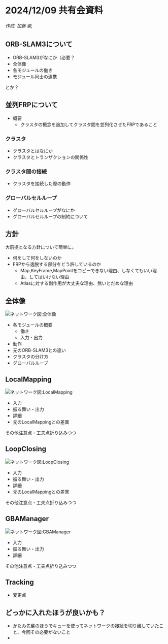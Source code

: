 # 2024/12/09 共有会資料

###### 作成: 加藤 豪,

## ORB-SLAM3について

- ORB-SLAM3がなにか（必要？
- 全体像
- 各モジュールの働き
- モジュール同士の連携

とか？

## 並列FRPについて

- 概要
  - クラスタの概念を追加してクラスタ間を並列化させたFRPであること

### クラスタ

- クラスタとはなにか
- クラスタとトランザクションの関係性

### クラスタ間の接続

- クラスタを接続した際の動作

### グローバルセルループ

- グローバルセルループがなにか
- グローバルセルループの制約について

## 方針

大前提となる方針について簡単に。

- 何をして何をしないのか
- FRPから逸脱する部分をどう許しているのか
  - Map,KeyFrame,MapPointをコピーできない理由、しなくてもいい理由、してはいけない理由
  - Atlasに対する副作用が大丈夫な理由、無いとだめな理由

## 全体像

![ネットワーク図:全体像]()

- 各モジュールの概要
  - 働き
  - 入力・出力
- 動作
- 元のORB-SLAM3との違い
- クラスタの分け方
- グローバルループ

## LocalMapping

![ネットワーク図:LocalMapping]()

- 入力
- 振る舞い・出力
- 詳細
- 元のLocalMappingとの差異

その他注意点・工夫点折り込みつつ

## LoopClosing

![ネットワーク図:LoopClosing]()

- 入力
- 振る舞い・出力
- 詳細
- 元のLocalMappingとの差異

その他注意点・工夫点折り込みつつ

## GBAManager

![ネットワーク図:GBAManager]()

- 入力
- 振る舞い・出力
- 詳細

その他注意点・工夫点折り込みつつ

## Tracking

- 変更点

## どっかに入れたほうが良いかも？

- かたみ先輩のほうでキューを使ってネットワークの接続を切り離していたこと、今回その必要がないこと
-
